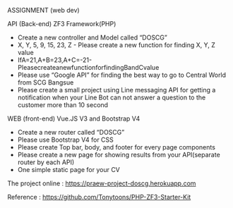 ASSIGNMENT (web dev)

API (Back-end)
ZF3 Framework(PHP)
- Create a new controller and Model called “DOSCG”
- X, Y, 5, 9, 15, 23, Z - Please create a new function for finding X, Y, Z value
- IfA=21,A+B=23,A+C=-21-PleasecreateanewfunctionforfindingBandCvalue
- Please use “Google API” for finding the best way to go to Central World from SCG Bangsue
- Please create a small project using Line messaging API for getting a notification when your Line Bot can not answer a question to the customer more than 10 second

WEB (front-end)
Vue.JS V3 and Bootstrap V4
- Create a new router called “DOSCG”
- Please use Bootstrap V4 for CSS
- Please create Top bar, body, and footer for every page components
- Please create a new page for showing results from your API(separate router by each API)
- One simple static page for your CV

The project online : https://praew-project-doscg.herokuapp.com

Reference : https://github.com/Tonytoons/PHP-ZF3-Starter-Kit